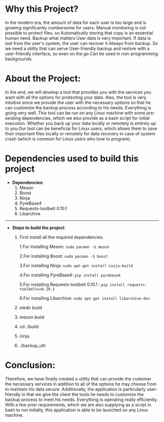# Why this Project? 
In the modern era, the amount of data for each user is too large and is growing significantly cumbersome for users. Manual monitoring is not possible to protect files. so Automatically storing that copy is an essential human need. Backup what matters User data is very important. If data is lost from the user's system, the user can recover it Always from backup. So we need a utility that can serve User-friendly backup and restore with a user-friendly interface, so even on the go Can be used in non-programming backgrounds.

# About the Project: 
In the end, we will develop a tool that provides you with the services you want with all the options for protecting your data. Also, the tool is very intuitive since we provide the user with the necessary options so that he can customize the backup process according to his needs. Everything is going very well. This tool can be run on any Linux machine with some pre-existing dependencies, which we also provide as a bash script for initial execution. Whether you back up your data locally or remotely is entirely up to you.Our tool can be beneficial for Linux users, which allows them to save their important files locally or remotely for data recovery in case of system crash (which is common for Linux users who love to program).

# Dependencies used to build this project

* **Dependencies**:
	1) Meson
	1) Boost
	1) Ninja
	1) PyreBase4
	1) Requests-toolbelt 0.10.1 
	1) Libarchive 

 ---
 
* **Steps to build the project**: 
	1) First install all the required dependencies.

		1.For installing Meson: `sudo pacman -S meson`

		2.For installing Boost: `sudo pacman -S boost`

		3.For installing Ninja: `sudo apt-get install ninja-build`

		4.For installing PyreBase4: `pip install pyrebase4`

		5.For installing Requests-toolbelt 0.10.1 : `pip install requests-toolbelt==0.10.1`

		6.For installing Libarchive: `sudo apt-get install libarchive-dev`


	1) mkdir build
	1) meson build
	1) cd ./build
	1) ninja
	1) ./backup_util
 
# Conclusion: 
Therefore, we have finally created a utility that can provide the customer the necessary services in addition to all of the options he may choose from to maintain his data secure. Additionally, the application is particularly user-friendly in that we give the client the tools he needs to customize the backup process to meet his needs. Everything is operating really efficiently. With a few prior requirements, which we are also supplying as a script in bash to run initially, this application is able to be launched on any Linux machine.
